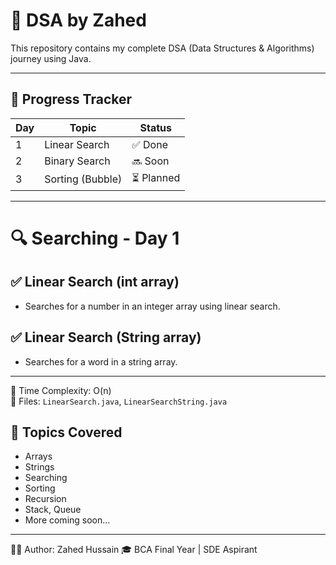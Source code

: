 # 📘 DSA by Zahed

This repository contains my complete DSA (Data Structures & Algorithms) journey using Java.

---

## 📅 Progress Tracker

| Day | Topic             | Status  |
|-----|-------------------|---------|
| 1   | Linear Search     | ✅ Done |
| 2   | Binary Search     | 🔜 Soon |
| 3   | Sorting (Bubble)  | ⏳ Planned |

---
# 🔍 Searching - Day 1

## ✅ Linear Search (int array)
- Searches for a number in an integer array using linear search.

## ✅ Linear Search (String array)
- Searches for a word in a string array.

---

🧠 Time Complexity: O(n)  
📂 Files: `LinearSearch.java`, `LinearSearchString.java`


## 🧠 Topics Covered

- Arrays
- Strings
- Searching
- Sorting
- Recursion
- Stack, Queue
- More coming soon...

---

👨‍💻 Author: Zahed Hussain
🎓 BCA Final Year | SDE Aspirant
